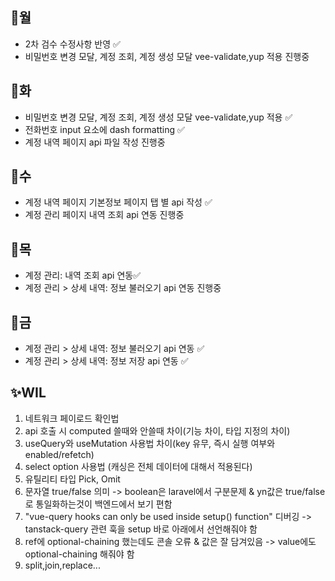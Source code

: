 ## 📌월

- 2차 검수 수정사항 반영 ✅
- 비밀번호 변경 모달, 계정 조회, 계정 생성 모달 vee-validate,yup 적용 진행중

## 📌화

- 비밀번호 변경 모달, 계정 조회, 계정 생성 모달 vee-validate,yup 적용 ✅
- 전화번호 input 요소에 dash formatting ✅
- 계정 내역 페이지 api 파일 작성 진행중

## 📌수

- 계정 내역 페이지 기본정보 페이지 탭 별 api 작성 ✅
- 계정 관리 페이지 내역 조회 api 연동 진행중

## 📌목

- 계정 관리: 내역 조회 api 연동✅
- 계정 관리 > 상세 내역: 정보 불러오기 api 연동 진행중

## 📌금

- 계정 관리 > 상세 내역: 정보 불러오기 api 연동 ✅
- 계정 관리 > 상세 내역: 정보 저장 api 연동 ✅

## ✨WIL

1. 네트워크 페이로드 확인법
2. api 호출 시 computed 쓸때와 안쓸때 차이(기능 차이, 타입 지정의 차이)
3. useQuery와 useMutation 사용법 차이(key 유무, 즉시 실행 여부와 enabled/refetch)
4. select option 사용법 (캐싱은 전체 데이터에 대해서 적용된다)
5. 유틸리티 타입 Pick, Omit
6. 문자열 true/false 의미 -> boolean은 laravel에서 구분문제 & yn값은 true/false로 통일화하는것이 백엔드에서 보기 편함
7. "vue-query hooks can only be used inside setup() function" 디버깅 -> tanstack-query 관련 훅을 setup 바로 아래에서 선언해줘야 함
8. ref에 optional-chaining 했는데도 콘솔 오류 & 값은 잘 담겨있음 -> value에도 optional-chaining 해줘야 함
9. split,join,replace...
